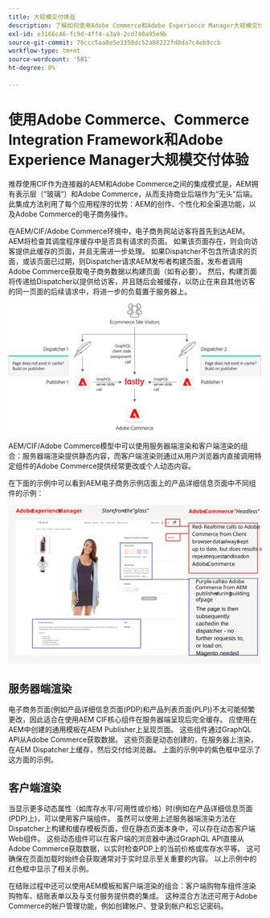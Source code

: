 ```yaml
---
title: 大规模交付体验
description: 了解如何使用Adobe Commerce和Adobe Experience Manager大规模交付体验。
exl-id: e3166c46-fc9d-4ff4-a3a9-2cd740a95e9b
source-git-commit: 76ccc5aa8e5e3358dc52a88222fd0da7c4eb9ccb
workflow-type: tm+mt
source-wordcount: '581'
ht-degree: 0%

---
```


# 使用Adobe Commerce、Commerce Integration Framework和Adobe Experience Manager大规模交付体验

推荐使用CIF作为连接器的AEM和Adobe Commerce之间的集成模式是，AEM拥有表示层（“玻璃”）和Adobe Commerce，从而支持商业后端作为“无头”后端。 此集成方法利用了每个应用程序的优势：AEM的创作、个性化和全渠道功能，以及Adobe Commerce的电子商务操作。

在AEM/CIF/Adobe Commerce环境中，电子商务网站访客将首先到达AEM。 AEM将检查其调度程序缓存中是否具有请求的页面。 如果该页面存在，则会向访客提供此缓存的页面，并且无需进一步处理。 如果Dispatcher不包含所请求的页面，或该页面已过期，则Dispatcher请求AEM发布者构建页面，发布者调用Adobe Commerce获取电子商务数据以构建页面（如有必要）。 然后，构建页面将传递给Dispatcher以提供给访客，并且随后会被缓存，以防止在来自其他访客的同一页面的后续请求中，将进一步的负载置于服务器上。

![AdobeExperience Manager和Adobe Commerce架构概述图](../assets/commerce-at-scale/overview.png)

AEM/CIF/Adobe Commerce模型中可以使用服务器端渲染和客户端渲染的组合：服务器端渲染提供静态内容，而客户端渲染则通过从用户浏览器内直接调用特定组件的Adobe Commerce提供经常更改或个人动态内容。

在下面的示例中可以看到AEM电子商务示例店面上的产品详细信息页面中不同组件的示例：

![AdobeExperience Manager和Adobe Commerce架构概述图](../assets/commerce-at-scale/product-details-page.svg)

## 服务器端渲染

电子商务页面(例如产品详细信息页面(PDP)和产品列表页面(PLP))不太可能频繁更改，因此适合在使用AEM CIF核心组件在服务器端呈现后完全缓存。 应使用在AEM中创建的通用模板在AEM Publisher上呈现页面。 这些组件通过GraphQL API从Adobe Commerce获取数据。 这些页面是动态创建的，在服务器上渲染，在AEM Dispatcher上缓存，然后交付给浏览器。 上面的示例中的紫色框中显示了这方面的示例。

## 客户端渲染

当显示更多动态属性（如库存水平/可用性或价格）时(例如在产品详细信息页面(PDP)上)，可以使用客户端组件。 虽然可以使用上述服务器端渲染方法在Dispatcher上构建和缓存模板页面，但在静态页面本身中，可以存在动态客户端Web组件。 这些动态组件可以在客户端的浏览器中通过GraphQL API直接从Adobe Commerce获取数据，以实时检查PDP上的当前价格或库存水平等。 这可确保在页面加载时始终会获取通常对于实时显示至关重要的内容。 以上示例中的红色框中显示了相关示例。

在结账过程中还可以使用AEM模板和客户端渲染的组合：客户端购物车组件渲染购物车、结账表单以及与支付服务提供商的集成。 这种混合方法还可用于Adobe Commerce的帐户管理功能，例如创建帐户、登录到帐户和忘记密码。
